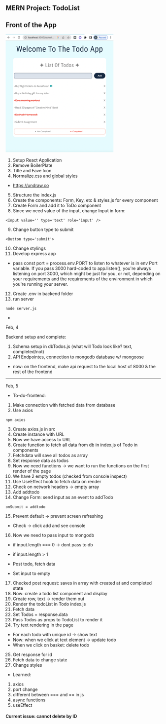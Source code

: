 ## MERN Project: TodoList

## Front of the App

<p>
  <img src="FrontApp.png" width="350" title="hover text">
</p>

1. Setup React Application
2. Remove BoilerPlate
3. Title and Fave Icon
4. Normalize.css and global styles

- https://undraw.co

5. Structure the index.js
6. Create the components: Form, Key, etc & styles.js for every component
7. Create Form and add it to ToDo component
8. Since we need value of the input, change Input in form:

```
<Input value='' type='text' role='input' />
```

9. Change button type to submit

```
<Button type='submit'>
```

10. Change stylings
11. Develop express app

- pass const port = process.env.PORT to listen to whatever is in env Port variable. If you pass 3000 hard-coded to app.listen(), you're always listening on port 3000, which might be just for you, or not, depending on your requirements and the requirements of the environment in which you're running your server.

12. Create .env in backend folder
13. run server

```
node server.js
```

-

Feb, 4

Backend setup and complete:

1. Schema setup in dbTodos.js (what will Todo look like? text, completed/not)
2. API Endpointes, connection to mongodb database w/ mongoose

- now: on the frontend, make api request to the local host of 8000 & the rest of the frontend

---

Feb, 5

- To-do-frontend:

1. Make connection with fetched data from database
2. Use axios

```
npm axios
```

3. Create axios.js in src
4. Create instance with URL
5. Now we have access to URL
6. Create function to fetch all data from db in index.js of Todo in components
7. Fetchdata will save all todos as array
8. Set response data as todos
9. Now we need functions -> we want to run the functions on the first render of the page
10. We have 2 empty todos (checked from console inspect)
11. Use UseEffect hook to fetch data on render
12. Check on network headers -> empty array
13. Add addtodo
14. Change Form: send input as an event to addTodo

```
onSubmit = addtodo
```

15. Prevent default -> prevent screen refreshing

- Check -> click add and see console

16. Now we need to pass input to mongodb

- if input.length === 0 -> dont pass to db
- if input.length > 1

- Post todo, fetch data
- Set input to empty

17. Checked post request: saves in array with created at and completed state
18. Now: create a todo list component and display
19. Create row, text -> render them out
20. Render the todoList in Todo index.js
21. Fetch data
22. Set Todos = response.data
23. Pass Todos as props to TodoList to render it
24. Try text rendering in the page

- For each todo with unique id -> show text
- Now: when we click at text element -> update todo
- When we click on basket: delete todo

25. Get response for id
26. Fetch data to change state
27. Change styles

- Learned:

1. axios
2. port change
3. different between === and == in js
4. async functions
5. useEffect

#### Current issue: cannot delete by ID

